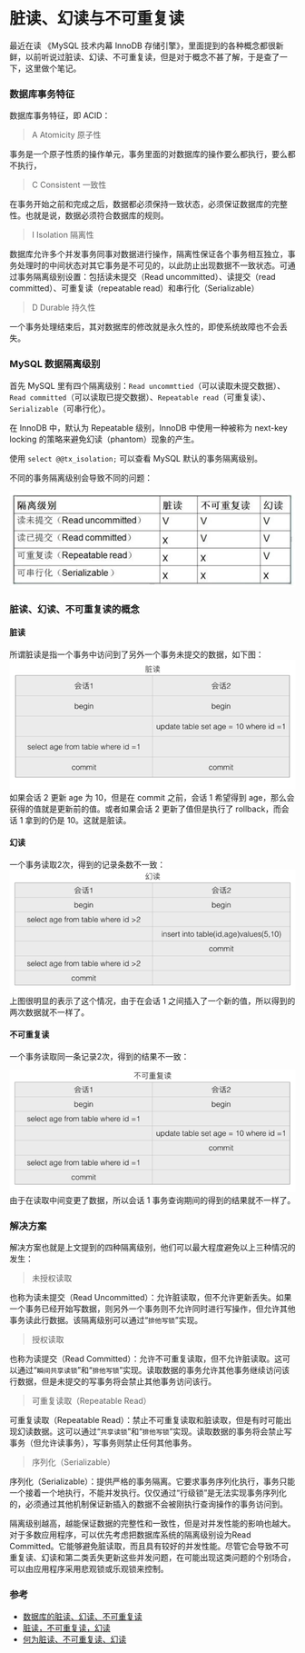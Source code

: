 # 脏读、幻读与不可重复读


最近在读 《MySQL 技术内幕 InnoDB 存储引擎》，里面提到的各种概念都很新鲜，以前听说过脏读、幻读、不可重复读，但是对于概念不甚了解，于是查了一下，这里做个笔记。

### 数据库事务特征

数据库事务特征，即 ACID：

> A Atomicity 原子性

事务是一个原子性质的操作单元，事务里面的对数据库的操作要么都执行，要么都不执行，

> C Consistent 一致性

在事务开始之前和完成之后，数据都必须保持一致状态，必须保证数据库的完整性。也就是说，数据必须符合数据库的规则。

> I Isolation 隔离性

数据库允许多个并发事务同事对数据进行操作，隔离性保证各个事务相互独立，事务处理时的中间状态对其它事务是不可见的，以此防止出现数据不一致状态。可通过事务隔离级别设置：包括读未提交（Read uncommitted）、读提交（read committed）、可重复读（repeatable read）和串行化（Serializable）

> D Durable 持久性

一个事务处理结束后，其对数据库的修改就是永久性的，即使系统故障也不会丢失。

### MySQL 数据隔离级别

首先 MySQL 里有四个隔离级别：`Read uncommttied`（可以读取未提交数据）、`Read committed`（可以读取已提交数据）、`Repeatable read`（可重复读）、`Serializable`（可串行化）。

在 InnoDB 中，默认为 Repeatable 级别，InnoDB 中使用一种被称为 next-key locking 的策略来避免幻读（phantom）现象的产生。

使用 `select @@tx_isolation;` 可以查看 MySQL 默认的事务隔离级别。

不同的事务隔离级别会导致不同的问题：

![15352624354970.jpg](%E8%84%8F%E8%AF%BB%E3%80%81%E5%B9%BB%E8%AF%BB%E3%80%81%E4%B8%8D%E5%8F%AF%E9%87%8D%E5%A4%8D%E8%AF%BB.assets/2262517482.jpg)

### 脏读、幻读、不可重复读的概念

#### 脏读

所谓脏读是指一个事务中访问到了另外一个事务未提交的数据，如下图：
![15352625974682.png](%E8%84%8F%E8%AF%BB%E3%80%81%E5%B9%BB%E8%AF%BB%E3%80%81%E4%B8%8D%E5%8F%AF%E9%87%8D%E5%A4%8D%E8%AF%BB.assets/853415645.png)
如果会话 2 更新 age 为 10，但是在 commit 之前，会话 1 希望得到 age，那么会获得的值就是更新前的值。或者如果会话 2 更新了值但是执行了 rollback，而会话 1 拿到的仍是 10。这就是脏读。

#### 幻读

一个事务读取2次，得到的记录条数不一致：
![15352627898696.png](%E8%84%8F%E8%AF%BB%E3%80%81%E5%B9%BB%E8%AF%BB%E3%80%81%E4%B8%8D%E5%8F%AF%E9%87%8D%E5%A4%8D%E8%AF%BB.assets/3116673086.png)
上图很明显的表示了这个情况，由于在会话 1 之间插入了一个新的值，所以得到的两次数据就不一样了。

#### 不可重复读

一个事务读取同一条记录2次，得到的结果不一致：

![15352628823137.png](%E8%84%8F%E8%AF%BB%E3%80%81%E5%B9%BB%E8%AF%BB%E3%80%81%E4%B8%8D%E5%8F%AF%E9%87%8D%E5%A4%8D%E8%AF%BB.assets/255693810.png)
由于在读取中间变更了数据，所以会话 1 事务查询期间的得到的结果就不一样了。

### 解决方案

解决方案也就是上文提到的四种隔离级别，他们可以最大程度避免以上三种情况的发生：

> 未授权读取

也称为读未提交（Read Uncommitted）：允许脏读取，但不允许更新丢失。如果一个事务已经开始写数据，则另外一个事务则不允许同时进行写操作，但允许其他事务读此行数据。该隔离级别可以通过“`排他写锁`”实现。

> 授权读取

也称为读提交（Read Committed）：允许不可重复读取，但不允许脏读取。这可以通过“`瞬间共享读锁`”和“`排他写锁`”实现。读取数据的事务允许其他事务继续访问该行数据，但是未提交的写事务将会禁止其他事务访问该行。

> 可重复读取（Repeatable Read）

可重复读取（Repeatable Read）：禁止不可重复读取和脏读取，但是有时可能出现幻读数据。这可以通过“`共享读锁`”和“`排他写锁`”实现。读取数据的事务将会禁止写事务（但允许读事务），写事务则禁止任何其他事务。

> 序列化（Serializable）

序列化（Serializable）：提供严格的事务隔离。它要求事务序列化执行，事务只能一个接着一个地执行，不能并发执行。仅仅通过“行级锁”是无法实现事务序列化的，必须通过其他机制保证新插入的数据不会被刚执行查询操作的事务访问到。

隔离级别越高，越能保证数据的完整性和一致性，但是对并发性能的影响也越大。对于多数应用程序，可以优先考虑把数据库系统的隔离级别设为Read Committed。它能够避免脏读取，而且具有较好的并发性能。尽管它会导致不可重复读、幻读和第二类丢失更新这些并发问题，在可能出现这类问题的个别场合，可以由应用程序采用悲观锁或乐观锁来控制。

### 参考

- [数据库的脏读、幻读、不可重复读](http://dr-yanglong.github.io/2016/06/06/transaction-feature/)
- [脏读，不可重复读，幻读](https://cloud.tencent.com/info/d5cfab29451dc21d945878ad8c730b7b.html)
- [何为脏读、不可重复读、幻读](http://ifeve.com/db_problem/)
